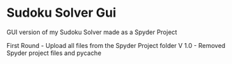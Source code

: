# Sudoku Solver Gui
 GUI version of my Sudoku Solver made as a Spyder Project

First Round - Upload all files from the Spyder Project folder
V 1.0 - Removed Spyder project files and pycache
